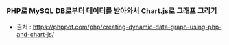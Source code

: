 ### PHP로 MySQL DB로부터 데이터를 받아와서 Chart.js로 그래프 그리기
- 출처 : https://phppot.com/php/creating-dynamic-data-graph-using-php-and-chart-js/

